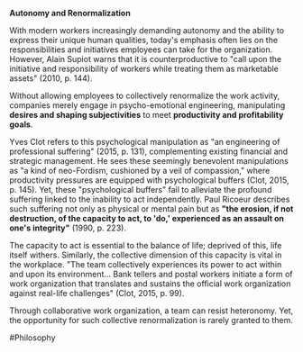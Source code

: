 **Autonomy and Renormalization**

With modern workers increasingly demanding autonomy and the ability to express their unique human qualities, today's emphasis often lies on the responsibilities and initiatives employees can take for the organization. However, Alain Supiot warns that it is counterproductive to "call upon the initiative and responsibility of workers while treating them as marketable assets" (2010, p. 144).

Without allowing employees to collectively renormalize the work activity, companies merely engage in psycho-emotional engineering, manipulating **desires and shaping subjectivities** to meet **productivity and profitability goals**.

Yves Clot refers to this psychological manipulation as "an engineering of professional suffering" (2015, p. 131), complementing existing financial and strategic management. He sees these seemingly benevolent manipulations as "a kind of neo-Fordism, cushioned by a veil of compassion," where productivity pressures are equipped with psychological buffers (Clot, 2015, p. 145). Yet, these "psychological buffers" fail to alleviate the profound suffering linked to the inability to act independently. Paul Ricoeur describes such suffering not only as physical or mental pain but as **"the erosion, if not destruction, of the capacity to act, to 'do,' experienced as an assault on one's integrity"** (1990, p. 223).

The capacity to act is essential to the balance of life; deprived of this, life itself withers. Similarly, the collective dimension of this capacity is vital in the workplace. "The team collectively experiences its power to act within and upon its environment... Bank tellers and postal workers initiate a form of work organization that translates and sustains the official work organization against real-life challenges" (Clot, 2015, p. 99).

Through collaborative work organization, a team can resist heteronomy. Yet, the opportunity for such collective renormalization is rarely granted to them.

#Philosophy